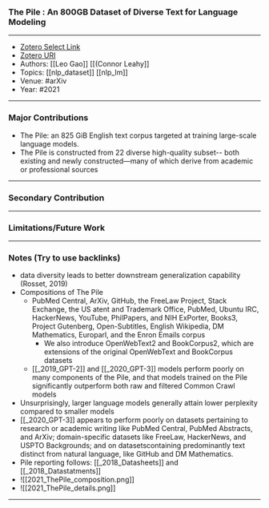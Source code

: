 ### The Pile : An 800GB Dataset of Diverse Text for Language Modeling
---
- [Zotero Select Link](zotero://select/groups/2480461/items/SHQDUW4U)
- [Zotero URI](https://www.zotero.org/groups/2480461/items/SHQDUW4U)
- Authors: [[Leo Gao]] [[(Connor Leahy]] 
- Topics: [[nlp_dataset]] [[nlp_lm]]
- Venue: #arXiv 
- Year: #2021
---
### Major Contributions
- The Pile: an 825 GiB English text corpus targeted at training large-scale language models. 
- The Pile is constructed from 22 diverse high-quality subset-- both existing and newly constructed—many of which derive from academic or professional sources
---
### Secondary Contribution
---
### Limitations/Future Work
---
### Notes (Try to use backlinks)
- data diversity leads to better downstream generalization capability (Rosset, 2019)
- Compositions of The Pile
	- PubMed Central, ArXiv, GitHub, the FreeLaw Project, Stack Exchange, the US atent and Trademark Office, PubMed, Ubuntu IRC, HackerNews, YouTube, PhilPapers, and NIH ExPorter, Books3, Project Gutenberg, Open-Subtitles, English Wikipedia, DM Mathematics, Europarl, and the Enron Emails corpus
		- We also introduce OpenWebText2 and BookCorpus2, which are extensions of the original OpenWebText and BookCorpus datasets
	- [[_2019_GPT-2]] and [[_2020_GPT-3]] models perform poorly on many components of the Pile, and that models trained on the Pile significantly outperform both raw and filtered Common Crawl models
- Unsurprisingly, larger language models generally attain lower perplexity compared to smaller models
-  [[_2020_GPT-3]] appears to perform poorly on datasets pertaining to research or academic writing like PubMed Central, PubMed Abstracts, and ArXiv; domain-specific datasets like FreeLaw, HackerNews, and USPTO Backgrounds; and on datasetscontaining predominantly text distinct from natural language, like GitHub and DM Mathematics.
-  Pile reporting follows: [[_2018_Datasheets]]  and [[_2018_Datastatments]]
- ![[2021_ThePile_composition.png]]
- ![[2021_ThePile_details.png]]
---

